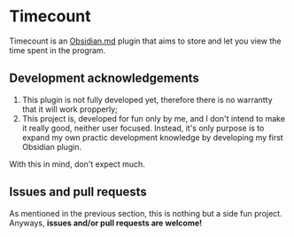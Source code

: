 # Timecount

Timecount is an [Obsidian.md](https://obsidian.md) plugin that aims to store and let you view the time spent in the program.



## Development acknowledgements

1. This plugin is not fully developed yet, therefore there is no warrantty that it will work propperly;
2. This project is, developed for fun only by me, and I don't intend to make it really good, neither user focused. Instead, it's only purpose is to expand my own practic development knowledge by developing my first Obsidian plugin.

With this in mind, don't expect much. 


## Issues and pull requests

As mentioned in the previous section, this is nothing but a side fun project.
Anyways, **issues and/or pull requests are welcome!**

